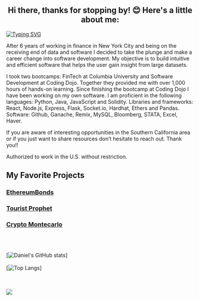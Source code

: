 <h2 align="center">Hi there, thanks for stopping by! 😊  Here's a little about me:</h2>

[![Typing SVG](https://readme-typing-svg.demolab.com?font=Fira+Code&pause=1000&width=435&lines=Hi%2C+my+developer+name+is+Daniel+Lobster)](https://git.io/typing-svg)

After 6 years of working in finance in New York City and being on the receiving end of data and software I decided to take the plunge and make a career change into software development. My objective is to build intuitive and efficient software that helps the user gain insight from large datasets.

I took two bootcamps: FinTech at Columbia University and Software Development at Coding Dojo. Together they provided me with over 1,000 hours of hands-on learning. Since finishing the bootcamp at Coding Dojo I have been working on my own software. I am proficient in the following languages: Python, Java, JavaScript and Solidity. Libraries and frameworks: React, Node.js, Express, Flask, Socket.io, Hardhat, Ethers and Pandas. Software: Github, Ganache, Remix, MySQL, Bloomberg, STATA, Excel, Haver.

If you are aware of interesting opportunities in the Southern California area or if you just want to share resources don’t hesitate to reach out. Thank you!!

Authorized to work in the U.S. without restriction.

## My Favorite Projects

### [EthereumBonds](https://github.com/daniel-lobster/EthereumBonds)

### [Tourist Prophet](https://github.com/daniel-lobster/tourist_prophet)

### [Crypto Montecarlo](https://github.com/daniel-lobster/crypto_monte_carlo_simulation)

<br>
<br>

[![Daniel's GitHub stats](https://github-readme-stats.vercel.app/api?username=daniel-lobster)]
<br>
<br>
[![Top Langs](https://github-readme-stats.vercel.app/api/top-langs/?username=daniel-lobster&hide_progress=true)]

<br>
<br>
<a href="https://github.com/daniel-lobster">
   <img src="https://komarev.com/ghpvc/?username=daniel-lobster">
</a>

<!--
**daniel-lobster/daniel-lobster** is a ✨ _special_ ✨ repository because its `README.md` (this file) appears on your GitHub profile.

Here are some ideas to get you started:

- 🔭 I’m currently working on ...
- 🌱 I’m currently learning ...
- 👯 I’m looking to collaborate on ...
- 🤔 I’m looking for help with ...
- 💬 Ask me about ...
- 📫 How to reach me: ...
- 😄 Pronouns: ...
- ⚡ Fun fact: ...
-->
